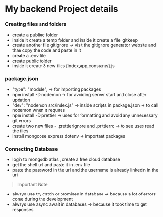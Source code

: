 # My backend Project details

### Creating files and folders

- create a publiuc folder
- inside it create a temp folder and inside it create a file .gitkeep
- create another file gitignore -> visit the gitignore generator website and than copy the code and paste in it 
- create a .env file
- create public folder 
- inside it create 3 new files [index,app,constants].js

### package.json

- "type": "module", -> for importing packages
- npm install -D nodemon -> for avoiding server start and close after updation
- "dev": "nodemon src/index.js" -> inside scripts in package.json -> to call nodemon when it requires
- npm install -D prettier -> uses for formatting and avoid any unnecessary git errors
- create two new files - .prettierignore and .prittierrc -> to see uses read the files
- install mongoose express dotenv -> important packages

### Connecting Database

- login to mongodb atlas , create a free cloud database
- get the shell url and paste it in .env file 
- paste the password in the url and the username is already linkedin in the url

> Important Note

- always use try catch or promises in database -> because a lot of errors come during the development
- always use async await in databases -> because it took time to get responses 
